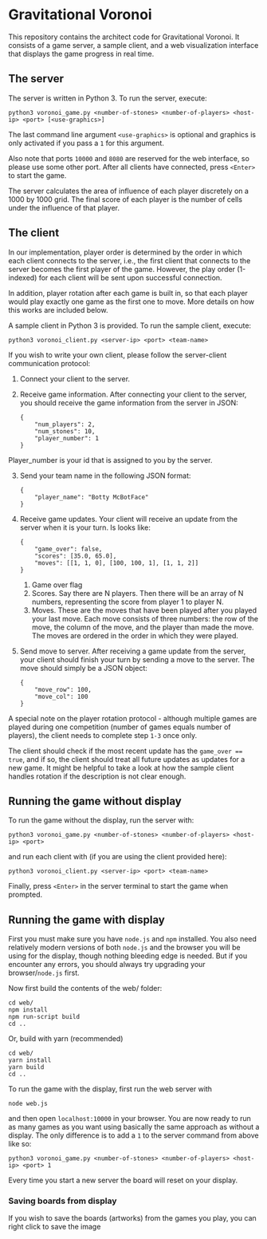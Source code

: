 # Gravitational Voronoi

This repository contains the architect code for Gravitational Voronoi. It consists of a game server, a sample client, and a web visualization interface that displays the game progress in real time.

## The server

The server is written in Python 3. To run the server, execute:

```
python3 voronoi_game.py <number-of-stones> <number-of-players> <host-ip> <port> [<use-graphics>]
```

The last command line argument `<use-graphics>` is optional and graphics is only activated if you pass a `1` for this argument.

Also note that ports `10000` and `8080` are reserved for the web interface, so please use some other port. After all clients have connected, press `<Enter>` to start the game.

The server calculates the area of influence of each player discretely on a 1000 by 1000 grid. The final score of each player is the number of cells under the influence of that player.

## The client

In our implementation, player order is determined by the order in which each client connects to the server, i.e., the first client that connects to the server becomes the first player of the game. However, the play order (1-indexed) for each client will be sent upon successful connection.

In addition, player rotation after each game is built in, so that each player would play exactly one game as the first one to move. More details on how this works are included below.

A sample client in Python 3 is provided. To run the sample client, execute:

```
python3 voronoi_client.py <server-ip> <port> <team-name>
```

If you wish to write your own client, please follow the server-client communication protocol:

1. Connect your client to the server.

2. Receive game information. After connecting your client to the server, you should receive the game information from the server in JSON:
    ```
    {
        "num_players": 2,
        "num_stones": 10,
        "player_number": 1
    }
    ```
Player_number is your id that is assigned to you by the server.

3. Send your team name in the following JSON format:
    ```
    {
        "player_name": "Botty McBotFace"
    }
    ```

4. Receive game updates. Your client will receive an update from the server when it is your turn. Is looks like:
    ```
    {
        "game_over": false,
        "scores": [35.0, 65.0],
        "moves": [[1, 1, 0], [100, 100, 1], [1, 1, 2]]
    }
    ```
   1. Game over flag
   2. Scores. Say there are N players. Then there will be an array of N numbers, representing the score from player 1 to player N.
   3. Moves. These are the moves that have been played after you played your last move. Each move consists of three numbers: the row of the move, the column of the move, and the player than made the move. The moves are ordered in the order in which they were played.

5. Send move to server. After receiving a game update from the server, your client should finish your turn by sending a move to the server. The move should simply be a JSON object:
    ```
    {
        "move_row": 100,
        "move_col": 100
    }
    ```

A special note on the player rotation protocol - although multiple games are played during one competition (number of games equals number of players), the client needs to complete step `1-3` once only. 

The client should check if the most recent update has the `game_over == true`, and if so, the client should treat all future updates as updates for a new game. It might be helpful to take a look at how the sample client handles rotation if the description is not clear enough.

## Running the game without display

To run the game without the display, run the server with:

```
python3 voronoi_game.py <number-of-stones> <number-of-players> <host-ip> <port>
```

and run each client with (if you are using the client provided here):

```
python3 voronoi_client.py <server-ip> <port> <team-name>
```

Finally, press `<Enter>` in the server terminal to start the game when prompted.

## Running the game with display

First you must make sure you have `node.js` and `npm` installed. You also need relatively modern versions of both `node.js` and the browser you will be using for the display, though nothing bleeding edge is needed. But if you encounter any errors, you should always try upgrading your browser/`node.js` first.

Now first build the contents of the web/ folder:

```
cd web/
npm install
npm run-script build
cd ..
```

Or, build with yarn (recommended)
```
cd web/
yarn install
yarn build
cd ..
```

To run the game with the display, first run the web server with

```
node web.js
```

and then open `localhost:10000` in your browser. You are now ready to run as many games as you want using basically the same approach as without a display. The only difference is to add a `1` to the server command from above like so:

```
python3 voronoi_game.py <number-of-stones> <number-of-players> <host-ip> <port> 1
```

Every time you start a new server the board will reset on your display.

### Saving boards from display
If you wish to save the boards (artworks) from the games you play, you can right click to save the image